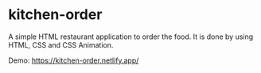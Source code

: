 ﻿# kitchen-order


A simple HTML restaurant application to order the food. It is done by using HTML, CSS and CSS Animation.

Demo: https://kitchen-order.netlify.app/
